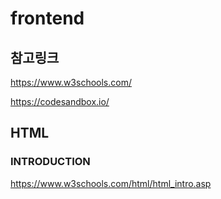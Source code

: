 # frontend

## 참고링크

https://www.w3schools.com/

https://codesandbox.io/

## HTML

### INTRODUCTION

https://www.w3schools.com/html/html_intro.asp
